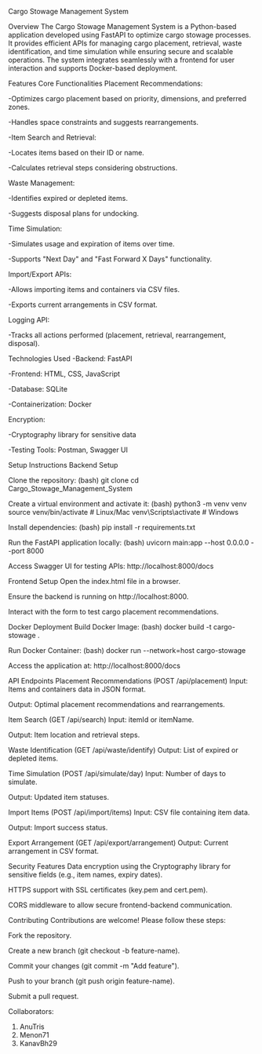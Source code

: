 Cargo Stowage Management System


Overview
The Cargo Stowage Management System is a Python-based application developed using FastAPI to optimize cargo stowage processes. It provides efficient APIs for managing cargo placement, retrieval, waste identification, and time simulation while ensuring secure and scalable operations. The system integrates seamlessly with a frontend for user interaction and supports Docker-based deployment.

Features
Core Functionalities
Placement Recommendations:

-Optimizes cargo placement based on priority, dimensions, and preferred zones.

-Handles space constraints and suggests rearrangements.

-Item Search and Retrieval:

-Locates items based on their ID or name.

-Calculates retrieval steps considering obstructions.


Waste Management:

-Identifies expired or depleted items.

-Suggests disposal plans for undocking.


Time Simulation:

-Simulates usage and expiration of items over time.

-Supports "Next Day" and "Fast Forward X Days" functionality.


Import/Export APIs:

-Allows importing items and containers via CSV files.

-Exports current arrangements in CSV format.


Logging API:

-Tracks all actions performed (placement, retrieval, rearrangement, disposal).


Technologies Used
-Backend: FastAPI

-Frontend: HTML, CSS, JavaScript

-Database: SQLite

-Containerization: Docker


Encryption: 

-Cryptography library for sensitive data

-Testing Tools: Postman, Swagger UI

Setup Instructions
Backend Setup

Clone the repository:
(bash)
git clone <repository-url>
cd Cargo_Stowage_Management_System

Create a virtual environment and activate it:
(bash)
python3 -m venv venv
source venv/bin/activate  # Linux/Mac
venv\Scripts\activate     # Windows

Install dependencies:
(bash)
pip install -r requirements.txt

Run the FastAPI application locally:
(bash)
uvicorn main:app --host 0.0.0.0 --port 8000

Access Swagger UI for testing APIs:
http://localhost:8000/docs

Frontend Setup
Open the index.html file in a browser.

Ensure the backend is running on http://localhost:8000.

Interact with the form to test cargo placement recommendations.

Docker Deployment
Build Docker Image:
(bash)
docker build -t cargo-stowage .

Run Docker Container:
(bash)
docker run --network=host cargo-stowage

Access the application at:
http://localhost:8000/docs


API Endpoints
Placement Recommendations (POST /api/placement)
Input: Items and containers data in JSON format.

Output: Optimal placement recommendations and rearrangements.

Item Search (GET /api/search)
Input: itemId or itemName.

Output: Item location and retrieval steps.

Waste Identification (GET /api/waste/identify)
Output: List of expired or depleted items.

Time Simulation (POST /api/simulate/day)
Input: Number of days to simulate.

Output: Updated item statuses.

Import Items (POST /api/import/items)
Input: CSV file containing item data.

Output: Import success status.

Export Arrangement (GET /api/export/arrangement)
Output: Current arrangement in CSV format.


Security Features
Data encryption using the Cryptography library for sensitive fields (e.g., item names, expiry dates).

HTTPS support with SSL certificates (key.pem and cert.pem).

CORS middleware to allow secure frontend-backend communication.


Contributing
Contributions are welcome! Please follow these steps:

Fork the repository.

Create a new branch (git checkout -b feature-name).

Commit your changes (git commit -m "Add feature").

Push to your branch (git push origin feature-name).

Submit a pull request.



Collaborators:
1. AnuTris
2. Menon71
3. KanavBh29
